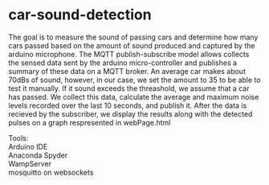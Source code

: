 # car-sound-detection
  
  
The goal is to measure the sound of passing cars and determine how many cars passed based on the amount of sound produced and captured by the arduino microphone. The MQTT publish-subscribe model allows collects the sensed data sent by the arduino micro-controller and publishes a summary of these data on a MQTT broker. An average car makes about 70dBs of sound, however, in our case, we set the amount to 35 to be able to test it manually. If it sound exceeds the threashold, we assume that a car has passed. We collect this data, calculate the average and maximum noise levels recorded over the last 10 seconds, and publish it. After the data is recieved by the subscriber, we display the results along with the detected pulses on a graph respresented in webPage.html    
  
Tools:  
Arduino IDE  
Anaconda Spyder  
WampServer  
mosquitto on websockets  
